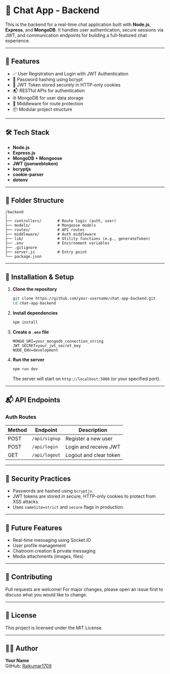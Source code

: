 # 💬 Chat App - Backend

This is the backend for a real-time chat application built with **Node.js**, **Express**, and **MongoDB**. It handles user authentication, secure sessions via JWT, and communication endpoints for building a full-featured chat experience.

---

## 🚀 Features

- ✅ User Registration and Login with JWT Authentication
- 🔐 Password hashing using bcrypt
- 🍪 JWT Token stored securely in HTTP-only cookies
- 📬 RESTful APIs for authentication
- 🌐 MongoDB for user data storage
- 🔄 Middleware for route protection
- 📦 Modular project structure

---

## 🛠️ Tech Stack

- **Node.js**
- **Express.js**
- **MongoDB + Mongoose**
- **JWT (jsonwebtoken)**
- **bcryptjs**
- **cookie-parser**
- **dotenv**

---

## 📁 Folder Structure

```
/backend
│
├── controllers/       # Route logic (auth, user)
├── models/            # Mongoose models
├── routes/            # API routes
├── middleware/        # Auth middleware
├── lib/               # Utility functions (e.g., generateToken)
├── .env               # Environment variables
├── .gitignore
├── server.js          # Entry point
└── package.json
```

---

## 🔧 Installation & Setup

1. **Clone the repository**
   ```bash
   git clone https://github.com/your-username/chat-app-backend.git
   cd chat-app-backend
   ```

2. **Install dependencies**
   ```bash
   npm install
   ```

3. **Create a `.env` file**
   ```
   MONGO_URI=your_mongodb_connection_string
   JWT_SECRET=your_jwt_secret_key
   NODE_ENV=development
   ```

4. **Run the server**
   ```bash
   npm run dev
   ```

   The server will start on `http://localhost:5000` (or your specified port).

---

## 📬 API Endpoints

### Auth Routes

| Method | Endpoint        | Description         |
|--------|------------------|---------------------|
| POST   | `/api/signup`   | Register a new user |
| POST   | `/api/login`    | Login and receive JWT |
| GET    | `/api/logout`   | Logout and clear token |

---

## 🔐 Security Practices

- Passwords are hashed using `bcryptjs`.
- JWT tokens are stored in secure, HTTP-only cookies to protect from XSS attacks.
- Uses `sameSite=strict` and `secure` flags in production.

---

## 📌 Future Features

- Real-time messaging using Socket.IO
- User profile management
- Chatroom creation & private messaging
- Media attachments (images, files)

---

## 🙌 Contributing

Pull requests are welcome! For major changes, please open an issue first to discuss what you would like to change.

---

## 📄 License

This project is licensed under the MIT License.

---

## 🧑‍💻 Author

**Your Name**  
GitHub: [Rajkumar1709](https://github.com/your-username)
